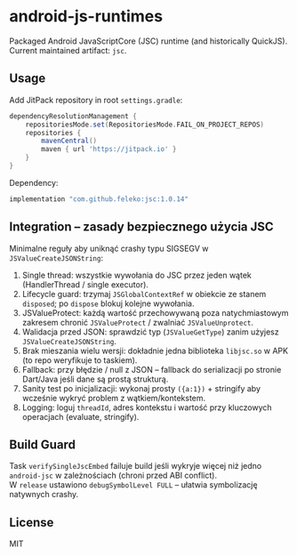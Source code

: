 # android-js-runtimes

Packaged Android JavaScriptCore (JSC) runtime (and historically QuickJS). Current maintained artifact: `jsc`.

## Usage

Add JitPack repository in root `settings.gradle`:

```gradle
dependencyResolutionManagement {
	repositoriesMode.set(RepositoriesMode.FAIL_ON_PROJECT_REPOS)
	repositories {
		mavenCentral()
		maven { url 'https://jitpack.io' }
	}
}
```

Dependency:

```gradle
implementation "com.github.feleko:jsc:1.0.14"
```

## Integration – zasady bezpiecznego użycia JSC

Minimalne reguły aby uniknąć crashy typu SIGSEGV w `JSValueCreateJSONString`:

1. Single thread: wszystkie wywołania do JSC przez jeden wątek (HandlerThread / single executor).  
2. Lifecycle guard: trzymaj `JSGlobalContextRef` w obiekcie ze stanem `disposed`; po `dispose` blokuj kolejne wywołania.  
3. JSValueProtect: każdą wartość przechowywaną poza natychmiastowym zakresem chronić `JSValueProtect` / zwalniać `JSValueUnprotect`.  
4. Walidacja przed JSON: sprawdzić typ (`JSValueGetType`) zanim użyjesz `JSValueCreateJSONString`.  
5. Brak mieszania wielu wersji: dokładnie jedna biblioteka `libjsc.so` w APK (to repo weryfikuje to taskiem).  
6. Fallback: przy błędzie / null z JSON – fallback do serializacji po stronie Dart/Java jeśli dane są prostą strukturą.  
7. Sanity test po inicjalizacji: wykonaj prosty `({a:1})` + stringify aby wcześnie wykryć problem z wątkiem/kontekstem.  
8. Logging: loguj `threadId`, adres kontekstu i wartość przy kluczowych operacjach (evaluate, stringify).  

## Build Guard
Task `verifySingleJscEmbed` failuje build jeśli wykryje więcej niż jedno `android-jsc` w zależnościach (chroni przed ABI conflict).  
W `release` ustawiono `debugSymbolLevel FULL` – ułatwia symbolizację natywnych crashy.

## License
MIT
